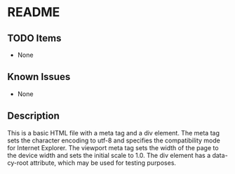 # README

## TODO Items
- None

## Known Issues
- None

## Description
This is a basic HTML file with a meta tag and a div element. The meta tag sets the character encoding to utf-8 and specifies the compatibility mode for Internet Explorer. The viewport meta tag sets the width of the page to the device width and sets the initial scale to 1.0. The div element has a data-cy-root attribute, which may be used for testing purposes.